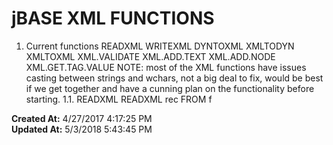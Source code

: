 # jBASE XML FUNCTIONS

1. Current functions READXML WRITEXML DYNTOXML XMLTODYN XMLTOXML XML.VALIDATE XML.ADD.TEXT XML.ADD.NODE XML.GET.TAG.VALUE NOTE: most of the XML functions have issues casting between strings and wchars, not a big deal to fix, would be best if we get together and have a cunning plan on the functionality before starting. 1.1. READXML READXML rec FROM f  

**Created At:** 4/27/2017 4:17:25 PM  
**Updated At:** 5/3/2018 5:43:45 PM  

